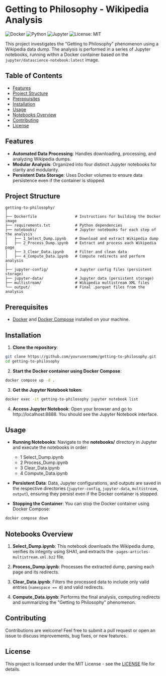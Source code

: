 # Getting to Philosophy - Wikipedia Analysis

![Docker](https://img.shields.io/badge/Docker-27.1.1-blue)
![Python](https://img.shields.io/badge/Python-3.11.6%2B-green)
![Jupyter](https://img.shields.io/badge/Jupyter-Notebook-orange)
![License: MIT](https://img.shields.io/badge/License-MIT-yellow)

This project investigates the "Getting to Philosophy" phenomenon using a Wikipedia data dump. The analysis is performed in a series of Jupyter notebooks, running within a Docker container based on the `jupyter/datascience-notebook:latest` image.

## Table of Contents

- [Features](#features)
- [Project Structure](#project-structure)
- [Prerequisites](#prerequisites)
- [Installation](#installation)
- [Usage](#usage)
- [Notebooks Overview](#notebooks-overview)
- [Contributing](#contributing)
- [License](#license)

## Features

- **Automated Data Processing**: Handles downloading, processing, and analyzing Wikipedia dumps.
- **Modular Analysis**: Organized into four distinct Jupyter notebooks for clarity and modularity.
- **Persistent Data Storage**: Uses Docker volumes to ensure data persistence even if the container is stopped.

## Project Structure

```plaintext
getting-to-philosophy/
│
├── Dockerfile                 # Instructions for building the Docker image
├── requirements.txt           # Python dependencies
├── notebooks/                 # Jupyter notebooks for each step of the analysis
│   ├── 1_Select_Dump.ipynb    # Download and extract Wikipedia dump
│   ├── 2_Process_Dump.ipynb   # Extract and process each Wikipedia page
│   ├── 3_Clear_Data.ipynb     # Filter and clean data
│   ├── 4_Compute_Data.ipynb   # Compute redirects and perform analysis
│
├── jupyter-config/            # Jupyter config files (persistent storage)
├── jupyter-data/              # Jupyter data (persistent storage)
├── multistream/               # Wikipedia multistream XML files
└── output/                    # Final .parquet files from the analysis
```

## Prerequisites

- [Docker](https://docs.docker.com/engine/install/) and [Docker Compose](https://docs.docker.com/compose/install/) installed on your machine.

## Installation

1. **Clone the repository**:

```bash
git clone https://github.com/yourusername/getting-to-philosophy.git
cd getting-to-philosophy
```

2. **Start the Docker container using Docker Compose**:

```bash
docker compose up -d .
```

3. **Get the Jupyter Notebook token**:

```bash
docker exec -it getting-to-philosophy jupyter notebook list
```

4. **Access Jupyter Notebook**:
Open your browser and go to http://localhost:8888. You should see the Jupyter Notebook interface.


## Usage

- **Running Notebooks**: Navigate to the **notebooks/** directory in Jupyter and execute the notebooks in order:
    - 1 Select_Dump.ipynb
    - 2 Process_Dump.ipynb
    - 3 Clear_Data.ipynb
    - 4 Compute_Data.ipynb

- **Persistent Data**: Data, Jupyter configurations, and outputs are saved in the respective directories (`jupyter-config`, `jupyter-data`, `multistream`, `output`), ensuring they persist even if the Docker container is stopped.

- **Stopping the Container**: You can stop the Docker container using Docker Compose:
```bash
docker compose down
```

## Notebooks Overview
1. **Select_Dump.ipynb**: This notebook downloads the Wikipedia dump, verifies its integrity using SHA1, and extracts the `-pages-articles-multistream.xml.bz2` file.

2. **Process_Dump.ipynb**: Processes the extracted dump, parsing each page and its redirects.

3. **Clear_Data.ipynb**: Filters the processed data to include only valid entries (`namespace == 0`) and valid redirects.

4. **Compute_Data.ipynb**: Performs the final analysis, computing redirects and summarizing the "Getting to Philosophy" phenomenon.

## Contributing

Contributions are welcome! Feel free to submit a pull request or open an issue to discuss improvements, bug fixes, or new features.

## License
This project is licensed under the MIT License - see the [LICENSE](LICENSE) file for details.
